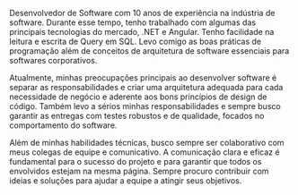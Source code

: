 Desenvolvedor de Software com 10 anos de experiência na indústria de software. Durante esse tempo, tenho trabalhado com algumas das principais tecnologias do mercado, .NET e Angular. Tenho facilidade na leitura e escrita de Query em SQL. Levo comigo as boas práticas de programação além de conceitos de arquitetura de software essenciais para softwares corporativos. 

Atualmente, minhas preocupações principais ao desenvolver software é separar as responsabilidades e criar uma arquitetura adequada para cada necessidade de negócio e aderente aos bons princípios de design de código. Também levo a sérios minhas responsabilidades e sempre busco garantir as entregas com testes robustos e de qualidade, focados no comportamento do software.

Além de minhas habilidades técnicas, busco sempre ser colaborativo com meus colegas de equipe e comunicativo. A comunicação clara e eficaz é fundamental para o sucesso do projeto e para garantir que todos os envolvidos estejam na mesma página. Sempre procuro contribuir com ideias e soluções para ajudar a equipe a atingir seus objetivos.

<!--
**IgorSilvaRosa/IgorSilvaRosa** is a ✨ _special_ ✨ repository because its `README.md` (this file) appears on your GitHub profile.

Here are some ideas to get you started:

- 🔭 I’m currently working on ...
- 🌱 I’m currently learning ...
- 👯 I’m looking to collaborate on ...
- 🤔 I’m looking for help with ...
- 💬 Ask me about ...
- 📫 How to reach me: ...
- 😄 Pronouns: ...
- ⚡ Fun fact: ...
-->
